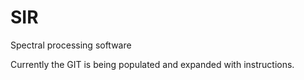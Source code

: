 # SIR
Spectral processing software

Currently the GIT is being populated and expanded with instructions.
